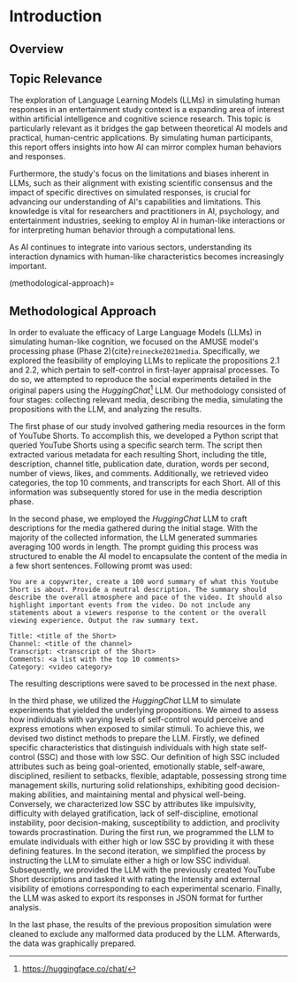# Introduction

## Overview
<!-- brief explanation of the topic -->

## Topic Relevance

The exploration of Language Learning Models (LLMs) in simulating human responses in an entertainment study context is a expanding area of interest within artificial intelligence and cognitive science research. This topic is particularly relevant as it bridges the gap between theoretical AI models and practical, human-centric applications. By simulating human participants, this report offers insights into how AI can mirror complex human behaviors and responses.

Furthermore, the study's focus on the limitations and biases inherent in LLMs, such as their alignment with existing scientific consensus and the impact of specific directives on simulated responses, is crucial for advancing our understanding of AI's capabilities and limitations. This knowledge is vital for researchers and practitioners in AI, psychology, and entertainment industries, seeking to employ AI in human-like interactions or for interpreting human behavior through a computational lens.

As AI continues to integrate into various sectors, understanding its interaction dynamics with human-like characteristics becomes increasingly important.

(methodological-approach)=
## Methodological Approach
<!-- Methodological approach -->
In order to evaluate the efficacy of Large Language Models (LLMs) in simulating human-like cognition, we focused on the AMUSE model's processing phase (Phase 2){cite}`reinecke2021media`. Specifically, we explored the feasibility of employing LLMs to replicate the propositions 2.1 and 2.2, which pertain to self-control in first-layer appraisal processes. To do so, we attempted to reproduce the social experiments detailed in the original papers using the *HuggingChat*[^1] LLM. Our methodology consisted of four stages: collecting relevant media, describing the media, simulating the propositions with the LLM, and analyzing the results.

The first phase of our study involved gathering media resources in the form of YouTube Shorts. To accomplish this, we developed a Python script that queried YouTube Shorts using a specific search term. The script then extracted various metadata for each resulting Short, including the title, description, channel title, publication date, duration, words per second, number of views, likes, and comments. Additionally, we retrieved video categories, the top 10 comments, and transcripts for each Short. All of this information was subsequently stored for use in the media description phase.

In the second phase, we employed the *HuggingChat* LLM to craft descriptions for the media gathered during the initial stage. With the majority of the collected information, the LLM generated summaries averaging 100 words in length. The prompt guiding this process was structured to enable the AI model to encapsulate the content of the media in a few short sentences. Following promt was used:
```text
You are a copywriter, create a 100 word summary of what this Youtube Short is about. Provide a neutral description. The summary should describe the overall atmosphere and pace of the video. It should also highlight important events from the video. Do not include any statements about a viewers response to the content or the overall viewing experience. Output the raw summary text.

Title: <title of the Short>
Channel: <title of the channel>
Transcript: <transcript of the Short>
Comments: <a list with the top 10 comments>
Category: <video category>
```
The resulting descriptions were saved to be processed in the next phase.

In the third phase, we utilized the *HuggingChat* LLM to simulate experiments that yielded the underlying propositions. We aimed to assess how individuals with varying levels of self-control would perceive and express emotions when exposed to similar stimuli. To achieve this, we devised two distinct methods to prepare the LLM. Firstly, we defined specific characteristics that distinguish individuals with high state self-control (SSC) and those with low SSC. Our definition of high SSC included attributes such as being goal-oriented, emotionally stable, self-aware, disciplined, resilient to setbacks, flexible, adaptable, possessing strong time management skills, nurturing solid relationships, exhibiting good decision-making abilities, and maintaining mental and physical well-being. Conversely, we characterized low SSC by attributes like impulsivity, difficulty with delayed gratification, lack of self-discipline, emotional instability, poor decision-making, susceptibility to addiction, and proclivity towards procrastination. During the first run, we programmed the LLM to emulate individuals with either high or low SSC by providing it with these defining features. In the second iteration, we simplified the process by instructing the LLM to simulate either a high or low SSC individual. Subsequently, we provided the LLM with the previously created YouTube Short descriptions and tasked it with rating the intensity and external visibility of emotions corresponding to each experimental scenario. Finally, the LLM was asked to export its responses in JSON format for further analysis.

In the last phase, the results of the previous proposition simulation were cleaned to exclude any malformed data produced by the LLM. Afterwards, the data was graphically prepared.

[^1]: <https://huggingface.co/chat/>